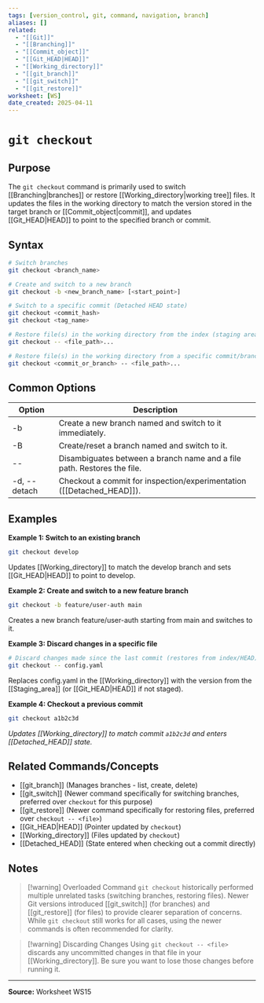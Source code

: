 ```yaml
---
tags: [version_control, git, command, navigation, branch]
aliases: []
related:
  - "[[Git]]"
  - "[[Branching]]"
  - "[[Commit_object]]"
  - "[[Git_HEAD|HEAD]]"
  - "[[Working_directory]]"
  - "[[git_branch]]"
  - "[[git_switch]]"
  - "[[git_restore]]"
worksheet: [WS]
date_created: 2025-04-11
---
```

# ` git checkout `

## Purpose

The `git checkout` command is primarily used to switch [[Branching|branches]] or restore [[Working_directory|working tree]] files. It updates the files in the working directory to match the version stored in the target branch or [[Commit_object|commit]], and updates [[Git_HEAD|HEAD]] to point to the specified branch or commit.



## Syntax

```bash
# Switch branches
git checkout <branch_name>

# Create and switch to a new branch
git checkout -b <new_branch_name> [<start_point>]

# Switch to a specific commit (Detached HEAD state)
git checkout <commit_hash>
git checkout <tag_name>

# Restore file(s) in the working directory from the index (staging area)
git checkout -- <file_path>...

# Restore file(s) in the working directory from a specific commit/branch
git checkout <commit_or_branch> -- <file_path>...
```

## Common Options

| Option       | Description                                                             |
| ------------ | ----------------------------------------------------------------------- |
| -b <branch>  | Create a new branch named <branch> and switch to it immediately.        |
| -B <branch>  | Create/reset a branch named <branch> and switch to it.                  |
| -- <file>    | Disambiguates between a branch name and a file path. Restores the file. |
| -d, --detach | Checkout a commit for inspection/experimentation ([[Detached_HEAD]]).   |
## Examples

**Example 1: Switch to an existing branch**

```bash
git checkout develop
```
Updates [[Working_directory]] to match the develop branch and sets [[Git_HEAD|HEAD]] to point to develop.

**Example 2: Create and switch to a new feature branch**

```bash
git checkout -b feature/user-auth main
```
Creates a new branch feature/user-auth starting from main and switches to it.

**Example 3: Discard changes in a specific file**

```bash
# Discard changes made since the last commit (restores from index/HEAD)
git checkout -- config.yaml
```

Replaces config.yaml in the [[Working_directory]] with the version from the [[Staging_area]] (or [[Git_HEAD|HEAD]] if not staged).

**Example 4: Checkout a previous commit**

```bash
git checkout a1b2c3d
```

*Updates [[Working_directory]] to match commit `a1b2c3d` and enters [[Detached_HEAD]] state.*

## Related Commands/Concepts
- [[git_branch]] (Manages branches - list, create, delete)
- [[git_switch]] (Newer command specifically for switching branches, preferred over `checkout` for this purpose)
- [[git_restore]] (Newer command specifically for restoring files, preferred over `checkout -- <file>`)
- [[Git_HEAD|HEAD]] (Pointer updated by `checkout`)
- [[Working_directory]] (Files updated by `checkout`)
- [[Detached_HEAD]] (State entered when checking out a commit directly)

## Notes
>[!warning] Overloaded Command
> `git checkout` historically performed multiple unrelated tasks (switching branches, restoring files). Newer Git versions introduced [[git_switch]] (for branches) and [[git_restore]] (for files) to provide clearer separation of concerns. While `git checkout` still works for all cases, using the newer commands is often recommended for clarity.

>[!warning] Discarding Changes
> Using `git checkout -- <file>` discards any uncommitted changes in that file in your [[Working_directory]]. Be sure you want to lose those changes before running it.

---
**Source:** Worksheet WS15